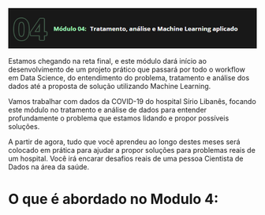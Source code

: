 <img src="./imagens/modulo4.png">

Estamos chegando na reta final, e este módulo dará início ao desenvolvimento de um projeto prático que passará por todo o workflow em Data Science, do entendimento do problema, tratamento e análise dos dados até a proposta de solução utilizando Machine Learning.

Vamos trabalhar com dados da COVID-19 do hospital Sírio Libanês, focando este módulo no tratamento e análise de dados para entender profundamente o problema que estamos lidando e propor possíveis soluções.

A partir de agora, tudo que você aprendeu ao longo destes meses será colocado em prática para ajudar a propor soluções para problemas reais de um hospital. Você irá encarar desafios reais de uma pessoa Cientista de Dados na área da saúde.

# O que é abordado no Modulo 4:

